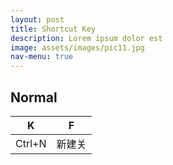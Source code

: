 ```yaml
---
layout: post
title: Shortcut Key
description: Lorem ipsum dolor est
image: assets/images/pic11.jpg
nav-menu: true
---
```

Normal
---
|K|F|
|---|---|
Ctrl+N|新建关